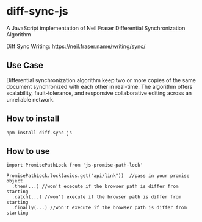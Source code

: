 # diff-sync-js

A JavaScript implementation of Neil Fraser Differential Synchronization Algorithm

Diff Sync Writing: https://neil.fraser.name/writing/sync/

## Use Case

Differential synchronization algorithm keep two or more copies of the same document synchronized with each other in real-time. The algorithm offers scalability, fault-tolerance, and responsive collaborative editing across an unreliable network.

## How to install

`npm install diff-sync-js`

## How to use

```
import PromisePathLock from 'js-promise-path-lock'

PromisePathLock.lock(axios.get("api/link"))  //pass in your promise object
  .then(...) //won't execute if the browser path is differ from starting
  .catch(...) //won't execute if the browser path is differ from starting
  .finally(...) //won't execute if the browser path is differ from starting
```
